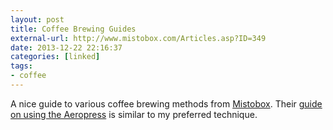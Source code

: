 ```yaml
---
layout: post
title: Coffee Brewing Guides
external-url: http://www.mistobox.com/Articles.asp?ID=349
date: 2013-12-22 22:16:37
categories: [linked]
tags:
- coffee
---
```


A nice guide to various coffee brewing methods from [Mistobox](http://www.mistobox.com/Articles.asp?ID=349). Their [guide on using the Aeropress](http://www.mistobox.com/category-s/2041.htm) is similar to my preferred technique.

